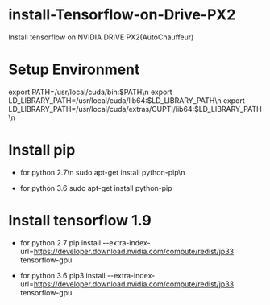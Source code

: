 # install-Tensorflow-on-Drive-PX2

Install tensorflow on NVIDIA DRIVE PX2(AutoChauffeur)

# Setup Environment
export PATH=/usr/local/cuda/bin:$PATH\n
export LD_LIBRARY_PATH=/usr/local/cuda/lib64:$LD_LIBRARY_PATH\n
export LD_LIBRARY_PATH=/usr/local/cuda/extras/CUPTI/lib64:$LD_LIBRARY_PATH\n

# Install pip
- for python 2.7\n
sudo apt-get install python-pip\n

- for python 3.6
sudo apt-get install python-pip

# Install tensorflow 1.9
- for python 2.7
pip install --extra-index-url=https://developer.download.nvidia.com/compute/redist/jp33 tensorflow-gpu

- for python 3.6
pip3 install --extra-index-url=https://developer.download.nvidia.com/compute/redist/jp33 tensorflow-gpu
